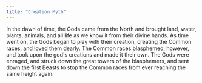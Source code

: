 ```yaml
---
title: "Creation Myth"
---
```


In the dawn of time, the Gods came from the North and brought land, water, plants, animals, and all life as we know it from their divine hands. As time went on, the Gods began to play with their creation, creating the Common races, and loved them dearly. The Common races blasphemed, however, and took upon the god's creations and made it their own. The Gods were enraged, and struck down the great towers of the blasphemers, and sent down the first Beasts to stop the Common races from ever reaching the same height again. 